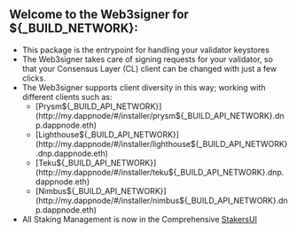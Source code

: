 ## Welcome to the Web3signer for ${_BUILD_NETWORK}:

- This package is the entrypoint for handling your validator keystores
- The Web3signer takes care of signing requests for your validator, so that your Consensus Layer (CL) client can be changed with just a few clicks.
- The Web3signer supports client diversity in this way; working with different clients such as: 
   - [Prysm${_BUILD_API_NETWORK}](http://my.dappnode/#/installer/prysm${_BUILD_API_NETWORK}.dnp.dappnode.eth)
   - [Lighthouse${_BUILD_API_NETWORK}](http://my.dappnode/#/installer/lighthouse${_BUILD_API_NETWORK}.dnp.dappnode.eth)
   - [Teku${_BUILD_API_NETWORK}](http://my.dappnode/#/installer/teku${_BUILD_API_NETWORK}.dnp.dappnode.eth) 
   - [Nimbus${_BUILD_API_NETWORK}](http://my.dappnode/#/installer/nimbus${_BUILD_API_NETWORK}.dnp.dappnode.eth)
- All Staking Management is now in the Comprehensive [StakersUI](http://my.dappnode/#/stakers/${_BUILD_NETWORK})
